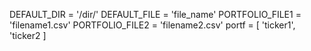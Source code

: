 DEFAULT_DIR = '/dir/'
DEFAULT_FILE = 'file_name'
PORTFOLIO_FILE1 = 'filename1.csv'
PORTFOLIO_FILE2 = 'filename2.csv'
portf = [
'ticker1',
'ticker2
]
